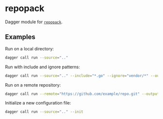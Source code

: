 # repopack

Dagger module for [`repopack`](https://github.com/mufeedvh/repopack).

## Examples

Run on a local directory:

```sh
dagger call run --source=".."
```

Run with include and ignore patterns:

```sh
dagger call run --source=".." --include="*.go" --ignore="vendor/*" --output="output.zip"
```

Run on a remote repository:

```sh
dagger call run --remote="https://github.com/example/repo.git" --output="repo_packed.zip"
```

Initialize a new configuration file:

```sh
dagger call run --source=".." --init
```
